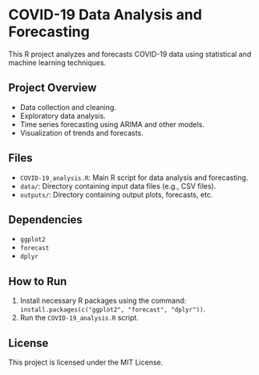 # COVID-19 Data Analysis and Forecasting

This R project analyzes and forecasts COVID-19 data using statistical and machine learning techniques.

## Project Overview
- Data collection and cleaning.
- Exploratory data analysis.
- Time series forecasting using ARIMA and other models.
- Visualization of trends and forecasts.

## Files
- `COVID-19_analysis.R`: Main R script for data analysis and forecasting.
- `data/`: Directory containing input data files (e.g., CSV files).
- `outputs/`: Directory containing output plots, forecasts, etc.

## Dependencies
- `ggplot2`
- `forecast`
- `dplyr`

## How to Run
1. Install necessary R packages using the command: `install.packages(c("ggplot2", "forecast", "dplyr"))`.
2. Run the `COVID-19_analysis.R` script.

## License
This project is licensed under the MIT License.

